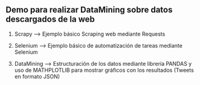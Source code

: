 ## Demo para realizar DataMining sobre datos descargados de la web

1. Scrapy --> Ejemplo básico Scraping web mediante Requests

2. Selenium --> Ejemplo básico de automatización de tareas mediante Selenium

3. DataMining --> Estructuración de los datos mediante librería PANDAS y uso de MATHPLOTLIB para mostrar gráficos con los resultados (Tweets en formato JSON)
